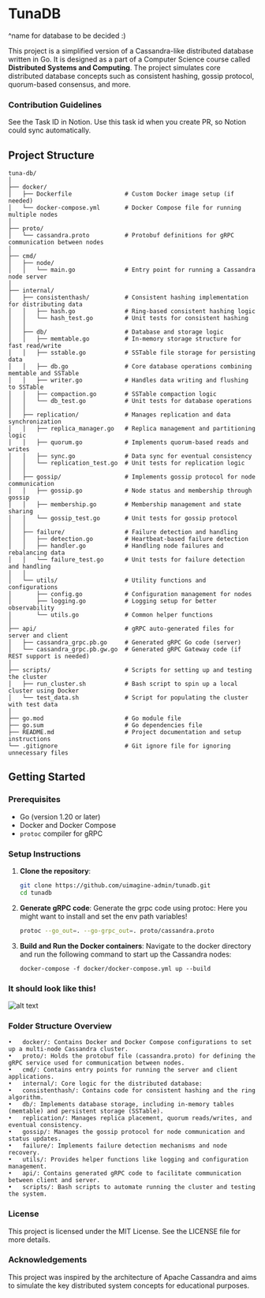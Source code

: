 

# TunaDB
^name for database to be decided :)

This project is a simplified version of a Cassandra-like distributed database written in Go. It is designed as a part of a Computer Science course called **Distributed Systems and Computing**. The project simulates core distributed database concepts such as consistent hashing, gossip protocol, quorum-based consensus, and more.

### Contribution Guidelines

See the Task ID in Notion. Use this task id when you create PR, so Notion could sync automatically.

## Project Structure
```
tuna-db/
│
├── docker/
│   ├── Dockerfile               # Custom Docker image setup (if needed)
│   └── docker-compose.yml       # Docker Compose file for running multiple nodes
│
├── proto/
│   └── cassandra.proto          # Protobuf definitions for gRPC communication between nodes
│
├── cmd/
│   ├── node/
│   │   └── main.go              # Entry point for running a Cassandra node server
│
├── internal/
│   ├── consistenthash/          # Consistent hashing implementation for distributing data
│   │   ├── hash.go              # Ring-based consistent hashing logic
│   │   └── hash_test.go         # Unit tests for consistent hashing
│   │
│   ├── db/                      # Database and storage logic
│   │   ├── memtable.go          # In-memory storage structure for fast read/write
│   │   ├── sstable.go           # SSTable file storage for persisting data
│   │   ├── db.go                # Core database operations combining memtable and SSTable
│   │   ├── writer.go            # Handles data writing and flushing to SSTable
│   │   ├── compaction.go        # SSTable compaction logic
│   │   └── db_test.go           # Unit tests for database operations
│   │
│   ├── replication/             # Manages replication and data synchronization
│   │   ├── replica_manager.go   # Replica management and partitioning logic
│   │   ├── quorum.go            # Implements quorum-based reads and writes
│   │   ├── sync.go              # Data sync for eventual consistency
│   │   └── replication_test.go  # Unit tests for replication logic
│   │
│   ├── gossip/                  # Implements gossip protocol for node communication
│   │   ├── gossip.go            # Node status and membership through gossip
│   │   ├── membership.go        # Membership management and state sharing
│   │   └── gossip_test.go       # Unit tests for gossip protocol
│   │
│   ├── failure/                 # Failure detection and handling
│   │   ├── detection.go         # Heartbeat-based failure detection
│   │   ├── handler.go           # Handling node failures and rebalancing data
│   │   └── failure_test.go      # Unit tests for failure detection and handling
│   │
│   └── utils/                   # Utility functions and configurations
│       ├── config.go            # Configuration management for nodes
│       ├── logging.go           # Logging setup for better observability
│       └── utils.go             # Common helper functions
│
├── api/                         # gRPC auto-generated files for server and client
│   ├── cassandra_grpc.pb.go     # Generated gRPC Go code (server)
│   └── cassandra_grpc.pb.gw.go  # Generated gRPC Gateway code (if REST support is needed)
│
├── scripts/                     # Scripts for setting up and testing the cluster
│   ├── run_cluster.sh           # Bash script to spin up a local cluster using Docker
│   └── test_data.sh             # Script for populating the cluster with test data
│
├── go.mod                       # Go module file
├── go.sum                       # Go dependencies file
├── README.md                    # Project documentation and setup instructions
└── .gitignore                   # Git ignore file for ignoring unnecessary files
```
## Getting Started

### Prerequisites

- Go (version 1.20 or later)
- Docker and Docker Compose
- `protoc` compiler for gRPC

### Setup Instructions

1. **Clone the repository**:

   ```bash
   git clone https://github.com/uimagine-admin/tunadb.git
   cd tunadb
   ```


2.	**Generate gRPC code**:
Generate the grpc code using protoc:
Here you might want to install and set the env path variables!

    ```bash
    protoc --go_out=. --go-grpc_out=. proto/cassandra.proto
    ```
3.	**Build and Run the Docker containers**:
Navigate to the docker directory and run the following command to start up the Cassandra nodes:

    ```
    docker-compose -f docker/docker-compose.yml up --build
    ```

### It should look like this!
 ![alt text](image.png)


### Folder Structure Overview

```
•	docker/: Contains Docker and Docker Compose configurations to set up a multi-node Cassandra cluster.
•	proto/: Holds the protobuf file (cassandra.proto) for defining the gRPC service used for communication between nodes.
•	cmd/: Contains entry points for running the server and client applications.
•	internal/: Core logic for the distributed database:
•	consistenthash/: Contains code for consistent hashing and the ring algorithm.
•	db/: Implements database storage, including in-memory tables (memtable) and persistent storage (SSTable).
•	replication/: Manages replica placement, quorum reads/writes, and eventual consistency.
•	gossip/: Manages the gossip protocol for node communication and status updates.
•	failure/: Implements failure detection mechanisms and node recovery.
•	utils/: Provides helper functions like logging and configuration management.
•	api/: Contains generated gRPC code to facilitate communication between client and server.
•	scripts/: Bash scripts to automate running the cluster and testing the system.
```
### License

This project is licensed under the MIT License. See the LICENSE file for more details.

### Acknowledgements

This project was inspired by the architecture of Apache Cassandra and aims to simulate the key distributed system concepts for educational purposes.